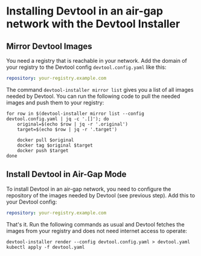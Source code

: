 # Installing Devtool in an air-gap network with the Devtool Installer

## Mirror Devtool Images

You need a registry that is reachable in your network. Add the domain of your registry to the Devtool config `devtool.config.yaml` like this:
```yaml
repository: your-registry.example.com
```

The command `devtool-installer mirror list` gives you a list of all images needed by Devtool. You can run the following code to pull the needed images and push them to your registry:

```
for row in $(devtool-installer mirror list --config devtool.config.yaml | jq -c '.[]'); do
    original=$(echo $row | jq -r '.original')
    target=$(echo $row | jq -r '.target')

    docker pull $original
    docker tag $original $target
    docker push $target
done
```

## Install Devtool in Air-Gap Mode

To install Devtool in an air-gap network, you need to configure the repository of the images needed by Devtool (see previous step). Add this to your Devtool config:

```yaml
repository: your-registry.example.com
```

That's it. Run the following commands as usual and Devtool fetches the images from your registry and does not need internet access to operate:

```
devtool-installer render --config devtool.config.yaml > devtool.yaml
kubectl apply -f devtool.yaml
```
